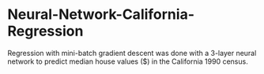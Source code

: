# Neural-Network-California-Regression
Regression with mini-batch gradient descent was done with a 3-layer neural network to predict median house values ($) in the California 1990 census.
